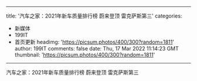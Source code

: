 
---
title: '汽车之家：2021年新车质量排行榜 蔚来登顶 雷克萨斯第三'
categories: 
 - 新媒体
 - 199IT
 - 首页更新
headimg: 'https://picsum.photos/400/300?random=1811'
author: 199IT
comments: false
date: Thu, 17 Mar 2022 11:14:23 GMT
thumbnail: 'https://picsum.photos/400/300?random=1811'
---

<div>   
汽车之家：2021年新车质量排行榜 蔚来登顶 雷克萨斯第三  
</div>
            